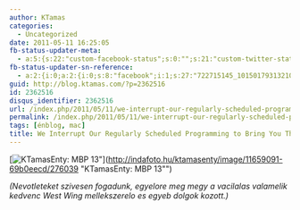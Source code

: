 ```yaml
---
author: KTamas
categories:
  - Uncategorized
date: 2011-05-11 16:25:05
fb-status-updater-meta:
  - a:5:{s:22:"custom-facebook-status";s:0:"";s:21:"custom-twitter-status";s:0:"";s:7:"fb-push";s:1:"1";s:7:"tw-push";s:1:"1";s:4:"push";s:1:"1";}
fb-status-updater-sn-reference:
  - a:2:{i:0;a:2:{i:0;s:8:"facebook";i:1;s:27:"722715145_10150179313210146";}i:1;a:2:{i:0;s:7:"twitter";i:1;s:17:"68320754462240768";}}
guid: http://blog.ktamas.com/?p=2362516
id: 2362516
disqus_identifier: 2362516
url: /index.php/2011/05/11/we-interrupt-our-regularly-scheduled-programming-to-bring-you-this-very-important-image/
permalink: /index.php/2011/05/11/we-interrupt-our-regularly-scheduled-programming-to-bring-you-this-very-important-image/
tags: [énblog, mac]
title: We Interrupt Our Regularly Scheduled Programming to Bring You This Very Important Image
---
```


[<img src="http://img1.indafoto.hu/7/1/37531_a003d3c58568435ab3c440f97f1e953e/11659091_69b0eecd6679846c04baf2252db8faf3_m.jpg" title="KTamasEnty: MBP 13&quot;" alt="KTamasEnty: MBP 13&quot;" border="0" />](http://indafoto.hu/ktamasenty/image/11659091-69b0eecd/276039 "KTamasEnty: MBP 13"")
  
_(Nevotleteket szivesen fogadunk, egyelore meg megy a vacilalas valamelik kedvenc West Wing mellekszerelo es egyeb dolgok kozott.)_
